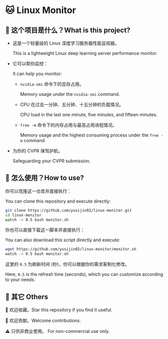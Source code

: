 # 🐱 Linux Monitor

## 🚩 这个项目是什么？What is this project?

- 这是一个轻量级的 Linux 深度学习服务器性能监视器。

  This is a lightweight Linux deep learning server performance monitor.

- 它可以帮你监控：

  It can help you monitor:

  - `nvidia-smi` 命令下的显存占用。

    Memory usage under the `nvidia-smi` command.

  - CPU 在过去一分钟、五分钟、十五分钟的负载情况。

    CPU load in the last one minute, five minutes, and fifteen minutes.

  - `free -m` 命令下的内存占用与最高占用进程情况。

    Memory usage and the highest consuming process under the `free -m` command.

- 为你的 CVPR 保驾护航。

  Safeguarding your CVPR submission.

## 🚩 怎么使用？How to use?

你可以克隆这一仓库并直接执行：

You can clone this repository and execute directly:

```sh
git clone https://github.com/yusijin02/linux-monitor.git
cd linux-monitor
watch -n 0.5 bash monitor.sh
```

你也可以直接下载这一脚本并直接执行：

You can also download this script directly and execute:

```sh
wget https://github.com/yusijin02/linux-monitor/monitor.sh
watch -n 0.5 bash monitor.sh
```

这里的 `0.5` 为刷新时间 (秒)，你可以根据你的需求客制化修改。

Here, `0.5` is the refresh time (seconds), which you can customize according to your needs.

## 🚩 其它  Others

🌟 欢迎收藏。Star this repository if you find it useful.

🌟 欢迎贡献。Welcome contributions.

⚠️ 只供非商业使用。 For non-commercial use only.
